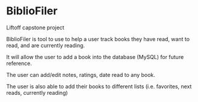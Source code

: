 # BiblioFiler
Liftoff capstone project

BiblioFiler is tool to use to help a user track books they have read, want to read, and are currently reading. 

It will allow the user to add a book into the database (MySQL) for future reference.

The user can add/edit notes, ratings, date read to any book.

The user is also able to add their books to different lists (i.e. favorites, next reads, currently reading)
